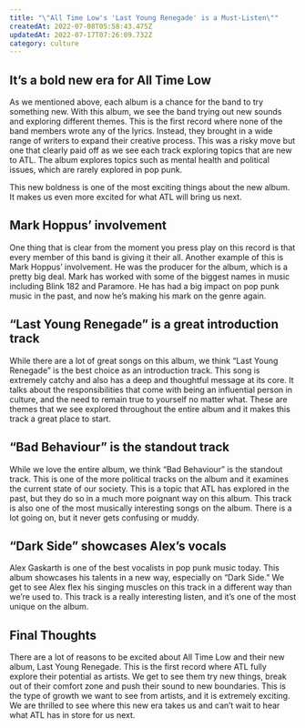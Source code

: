 ```yaml
---
title: "\"All Time Low's 'Last Young Renegade' is a Must-Listen\""
createdAt: 2022-07-08T05:58:43.475Z
updatedAt: 2022-07-17T07:26:09.732Z
category: culture
---
```


## It’s a bold new era for All Time Low

As we mentioned above, each album is a chance for the band to try something new. With this album, we see the band trying out new sounds and exploring different themes.
This is the first record where none of the band members wrote any of the lyrics. Instead, they brought in a wide range of writers to expand their creative process.
This was a risky move but one that clearly paid off as we see each track exploring topics that are new to ATL.
The album explores topics such as mental health and political issues, which are rarely explored in pop punk.

This new boldness is one of the most exciting things about the new album. It makes us even more excited for what ATL will bring us next.

## Mark Hoppus’ involvement

One thing that is clear from the moment you press play on this record is that every member of this band is giving it their all.
Another example of this is Mark Hoppus’ involvement. He was the producer for the album, which is a pretty big deal.
Mark has worked with some of the biggest names in music including Blink 182 and Paramore.
He has had a big impact on pop punk music in the past, and now he’s making his mark on the genre again.

## “Last Young Renegade” is a great introduction track

While there are a lot of great songs on this album, we think “Last Young Renegade” is the best choice as an introduction track.
This song is extremely catchy and also has a deep and thoughtful message at its core.
It talks about the responsibilities that come with being an influential person in culture, and the need to remain true to yourself no matter what.
These are themes that we see explored throughout the entire album and it makes this track a great place to start.

## “Bad Behaviour” is the standout track

While we love the entire album, we think “Bad Behaviour” is the standout track.
This is one of the more political tracks on the album and it examines the current state of our society.
This is a topic that ATL has explored in the past, but they do so in a much more poignant way on this album.
This track is also one of the most musically interesting songs on the album. There is a lot going on, but it never gets confusing or muddy.

## “Dark Side” showcases Alex’s vocals

Alex Gaskarth is one of the best vocalists in pop punk music today.
This album showcases his talents in a new way, especially on “Dark Side.”
We get to see Alex flex his singing muscles on this track in a different way than we’re used to.
This track is a really interesting listen, and it’s one of the most unique on the album.

## Final Thoughts

There are a lot of reasons to be excited about All Time Low and their new album, Last Young Renegade.
This is the first record where ATL fully explore their potential as artists. We get to see them try new things, break out of their comfort zone and push their sound to new boundaries.
This is the type of growth we want to see from artists, and it is extremely exciting.
We are thrilled to see where this new era takes us and can’t wait to hear what ATL has in store for us next.
